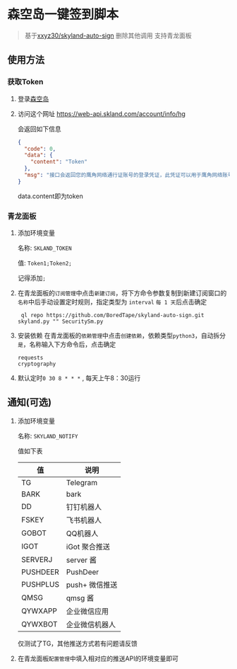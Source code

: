 # 森空岛一键签到脚本

> 基于[xxyz30/skyland-auto-sign](https://gitee.com/FancyCabbage/skyland-auto-sign)
> 删除其他调用 支持青龙面板

## 使用方法

### 获取Token

1. 登录[森空岛](https://www.skland.com/)

2. 访问这个网址 https://web-api.skland.com/account/info/hg

   会返回如下信息

   ```json
   {
     "code": 0,
     "data": {
       "content": "Token"
     },
     "msg": "接口会返回您的鹰角网络通行证账号的登录凭证，此凭证可以用于鹰角网络账号系统校验您登录的有效性。泄露登录凭证属于极度危险操作，为了您的账号安全，请勿将此凭证以任何形式告知他人！"
   }
   ```
   data.content即为token

### 青龙面板

1. 添加环境变量

   名称: `SKLAND_TOKEN`

   值: `Token1;Token2;`

   记得添加`;`

2. 在青龙面板的`订阅管理`中点击`新建订阅`，将下方命令参数复制到新建订阅窗口的`名称`中后手动设置定时规则，指定类型为
   `interval` `每 1 天`后点击确定
   ```
    ql repo https://github.com/BoredTape/skyland-auto-sign.git skyland.py "" SecuritySm.py
   ```

3. 安装依赖
   在青龙面板的`依赖管理`中点击`创建依赖`，依赖类型`python3`，自动拆分`是`，名称输入下方命令后，点击确定
   ```
   requests
   cryptography
   ```

4. 默认定时`0 30 8 * * *` , 每天上午8：30运行

## 通知(可选)

1. 添加环境变量
   
   名称: `SKYLAND_NOTIFY`

   值如下表

   | 值        | 说明       |
   | -------- | -------- |
   | TG       | Telegram |
   | BARK     | bark     |
   | DD       | 钉钉机器人    |
   | FSKEY    | 飞书机器人    |
   | GOBOT    |  QQ机器人        |
   | IGOT     |   iGot 聚合推送       |
   | SERVERJ  |    server 酱      |
   | PUSHDEER |    PushDeer      |
   | PUSHPLUS |    push+ 微信推送      |
   | QMSG     |   qmsg 酱       |
   | QYWXAPP  |   企业微信应用       |
   | QYWXBOT  |  企业微信机器人        |

   仅测试了TG，其他推送方式若有问题请反馈

2. 在青龙面板`配置管理`中填入相对应的推送API的环境变量即可
